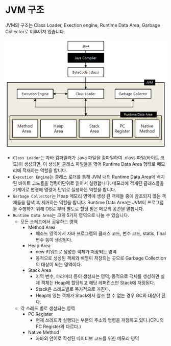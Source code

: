 # JVM 구조

JVM의 구조는 Class Loader, Exection engine, Runtime Data Area, Garbage Collector로 이루어져 있습니다.

![image](../img/JVM%20구조.png)

- `Class Loader`는 자바 컴파일러가 .java 파일을 컴파일하여 .class 파일(바이트 코드)이 생성되면,
이 생성된 클래스 파일들을 엮어 Runtime Data Area 형태로 메모리에 적재하는 역할을 합니다.
- `Execution Engine`는 클래스 로더를 통해 JVM 내의 Runtime Data Area에 배치된 바이트 코드들을 명령어단위로 읽어서 실행합니다. 메모리에 적재된 클래스들을 기계어로 변경해 명령어 단위로 실행하는 역할을 합니다.
- `Garbage Collector`는 Heap 메모리 영역에 생성 된 객체들 중에 참조되지 않는 객체들을 탐색 후 제거하는 역할을 합니다.
Runtime Data Area는 JVM이 프로그램을 수행하기 위해 OS로 부터 별도로 할당 받은 메모리 공간을 말합니다.
- `Runtime Data Area`는 크게 5가지 영역으로 나눌 수 있습니다.
    - 모든 스레드에서 공유하는 영역
        - Method Area
            - 메소드 영역에서 자바 프로그램의 클래스 코드, 변수 코드, static, final 변수 등이 생성된다.
        - Heap Area
            - new 키워드로 생성한 객체가 저장되는 영역
            - 동적으로 생성된 객체와 배열이 저장되는 곳으로 Garbage Collection의 대상이 되는 영역이다.
        - Stack Area
            - 지역 변수, 파라미터 등이 생성되는 영역, 동적으로 객체를 생성하면 실제 객체는 Heap에 할당되고 해당 레퍼런스만 Stack에 저장된다.
            - Stack은 스레드별로 독자적으로 가진다.
            - Heap에 있는 객체가 Stack에서 참조 할 수 없는 경우 GC의 대상이 된다.
    - 각 스레드 별로 생성되는 영역
        - PC Register
            - 현재 쓰레드가 실행되는 부분의 주소와 명령을 저장하고 있다.(CPU의 PC Register와 다르다.)
        - Native Method
            - 자바외 언어로 작성된 네이티브 코드를 위한 메모리 영역